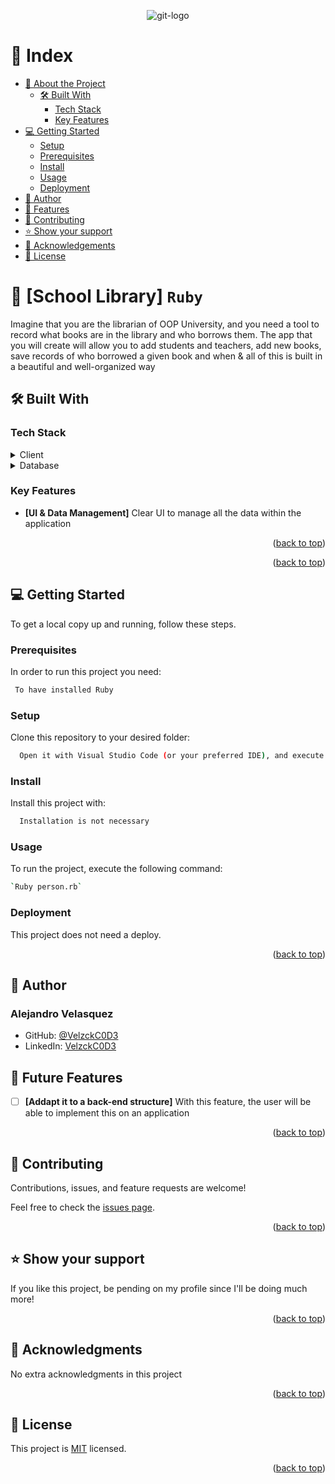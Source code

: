<a name="readme-top"></a>
<div align="center">
  
  ![git-logo](https://github.com/VelzckC0D3/School_Library/assets/92229666/1888192b-2052-4a7d-b532-5140f9a03b72)
</div>

<a name="readme-top"></a>
<!-- TABLE OF CONTENTS -->

# 📗 Index

- [📖 About the Project](#about-project)
  - [🛠 Built With](#built-with)
    - [Tech Stack](#tech-stack)
    - [Key Features](#key-features)
- [💻 Getting Started](#getting-started)
  - [Setup](#setup)
  - [Prerequisites](#prerequisites)
  - [Install](#install)
  - [Usage](#usage)
  - [Deployment](#deployment)
- [👤 Author](#author)
- [🔭 Features](#features)
- [🤝 Contributing](#contributing)
- [⭐️ Show your support](#support)
- [🙏 Acknowledgements](#acknowledgements)
- [📝 License](#license)

<!-- PROJECT DESCRIPTION -->

# 📖 [School Library] `Ruby` <a name="about-project"></a>

Imagine that you are the librarian of OOP University, and you need a tool to record what books are in the library and who borrows them. The app that you will create will allow you to add students and teachers, add new books, save records of who borrowed a given book and when & all of this is built in a beautiful and well-organized way

## 🛠 Built With <a name="built-with"></a>

### Tech Stack <a name="tech-stack"></a>

<details>
    <summary>Client</summary>
    <ul>
      <li><a href="https://www.ruby-lang.org/en/">Ruby</a></li>
    </ul>
  </details>

<details>
<summary>Database</summary>
  <ul>
   <li>No database used for this project</li>
  </ul>
</details>

<!-- Features -->

### Key Features <a name="key-features"></a>

  - **[UI & Data Management]** Clear UI to manage all the data within the application

<p align="right">(<a href="#readme-top">back to top</a>)</p>
 
<p align="right">(<a href="#readme-top">back to top</a>)</p>

<!-- GETTING STARTED -->

## 💻 Getting Started <a name="getting-started"></a>

To get a local copy up and running, follow these steps.

### Prerequisites

In order to run this project you need:

```sh
 To have installed Ruby
```

### Setup

Clone this repository to your desired folder:

```sh
  Open it with Visual Studio Code (or your preferred IDE), and execute the file with `Ruby`.
```

### Install

Install this project with:

```sh
  Installation is not necessary
```

### Usage

To run the project, execute the following command:

```sh
`Ruby person.rb`
```

### Deployment

This project does not need a deploy.

<p align="right">(<a href="#readme-top">back to top</a>)</p>

<!-- AUTHOR -->

## 👥 Author <a name="author"></a>

### Alejandro Velasquez
- GitHub: [@VelzckC0D3](https://github.com/VelzckC0D3)
- LinkedIn: [VelzckC0D3](https://www.linkedin.com/in/velzckcode/)

<!-- FEATURES -->

## 🔭 Future Features <a name="features"></a>

- [ ] **[Addapt it to a back-end structure]** With this feature, the user will be able to implement this on an application

<p align="right">(<a href="#readme-top">back to top</a>)</p>

<!-- CONTRIBUTING -->

## 🤝 Contributing <a name="contributing"></a>

Contributions, issues, and feature requests are welcome!

Feel free to check the [issues page](../../issues/).

<p align="right">(<a href="#readme-top">back to top</a>)</p>

<!-- SUPPORT -->

## ⭐️ Show your support <a name="support"></a>

If you like this project, be pending on my profile since I'll be doing much more! 

<p align="right">(<a href="#readme-top">back to top</a>)</p>

<!-- ACKNOWLEDGEMENTS -->

## 🙏 Acknowledgments <a name="acknowledgements"></a>
No extra acknowledgments in this project

<p align="right">(<a href="#readme-top">back to top</a>)</p>

<!-- LICENSE -->

## 📝 License <a name="license"></a>

This project is [MIT](./LICENSE) licensed.

<p align="right">(<a href="#readme-top">back to top</a>)</p>
